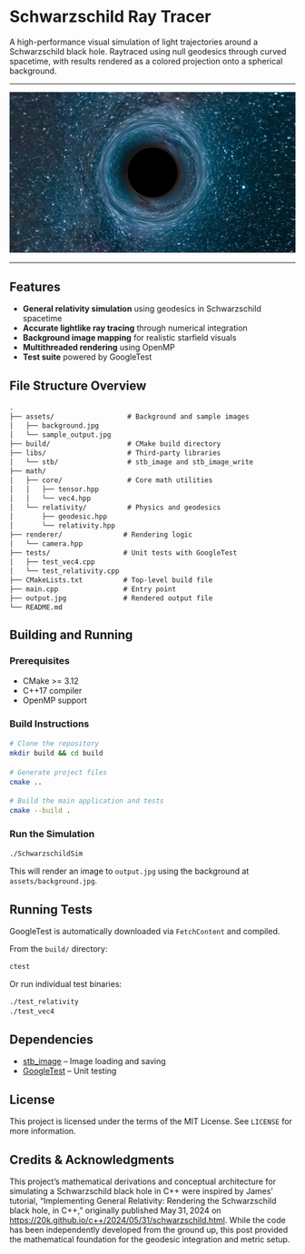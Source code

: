 # Schwarzschild Ray Tracer

A high-performance visual simulation of light trajectories around a Schwarzschild black hole. Raytraced using null geodesics through curved spacetime, with results rendered as a colored projection onto a spherical background.

---

![Sample Output](assets/sample_output.jpg)

---

## Features

* **General relativity simulation** using geodesics in Schwarzschild spacetime
* **Accurate lightlike ray tracing** through numerical integration
* **Background image mapping** for realistic starfield visuals
* **Multithreaded rendering** using OpenMP
* **Test suite** powered by GoogleTest

## File Structure Overview

```
.
├── assets/                  # Background and sample images
│   ├── background.jpg
│   └── sample_output.jpg
├── build/                   # CMake build directory
├── libs/                    # Third-party libraries
│   └── stb/                 # stb_image and stb_image_write
├── math/
│   ├── core/                # Core math utilities
│   │   ├── tensor.hpp
│   │   └── vec4.hpp
│   └── relativity/          # Physics and geodesics
│       ├── geodesic.hpp
│       └── relativity.hpp
├── renderer/               # Rendering logic
│   └── camera.hpp
├── tests/                  # Unit tests with GoogleTest
│   ├── test_vec4.cpp
│   └── test_relativity.cpp
├── CMakeLists.txt          # Top-level build file
├── main.cpp                # Entry point
├── output.jpg              # Rendered output file
└── README.md
```

## Building and Running

### Prerequisites

* CMake >= 3.12
* C++17 compiler
* OpenMP support

### Build Instructions

```bash
# Clone the repository
mkdir build && cd build

# Generate project files
cmake ..

# Build the main application and tests
cmake --build .
```

### Run the Simulation

```bash
./SchwarzschildSim
```

This will render an image to `output.jpg` using the background at `assets/background.jpg`.

## Running Tests

GoogleTest is automatically downloaded via `FetchContent` and compiled.

From the `build/` directory:

```bash
ctest
```

Or run individual test binaries:

```bash
./test_relativity
./test_vec4
```

## Dependencies

* [stb\_image](https://github.com/nothings/stb) – Image loading and saving
* [GoogleTest](https://github.com/google/googletest) – Unit testing

## License

This project is licensed under the terms of the MIT License. See `LICENSE` for more information.

## Credits & Acknowledgments
This project’s mathematical derivations and conceptual architecture for simulating a Schwarzschild black hole in C++ were inspired by James’ tutorial, “Implementing General Relativity: Rendering the Schwarzschild black hole, in C++,” originally published May 31, 2024 on https://20k.github.io/c++/2024/05/31/schwarzschild.html. While the code has been independently developed from the ground up, this post provided the mathematical foundation for the geodesic integration and metric setup.